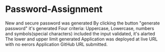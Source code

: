 # Password-Assignment
New and  secure password was generated
By clicking  the button "generate password" it's generated
Four criteria: Uppercase, Lowercase, numbers and symbols(special characters) included
the input validated, it's alarted
The lower and upper limit generated
Application was deployed at live URL with no eerors
Application GitHub URL submitted.
